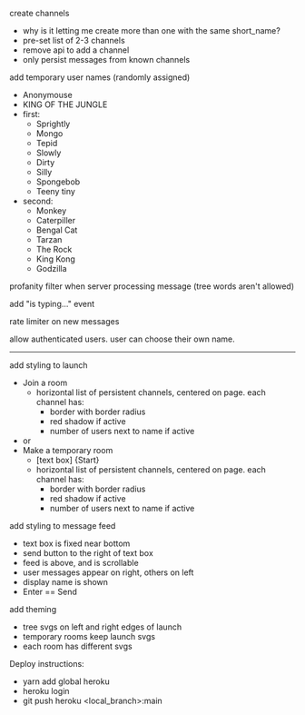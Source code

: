 create channels
* why is it letting me create more than one with the same short_name?
* pre-set list of 2-3 channels
* remove api to add a channel
* only persist messages from known channels

add temporary user names (randomly assigned)
* Anonymouse
* KING OF THE JUNGLE
* first:
    * Sprightly
    * Mongo
    * Tepid
    * Slowly
    * Dirty
    * Silly
    * Spongebob
    * Teeny tiny
* second:
    * Monkey
    * Caterpiller
    * Bengal Cat
    * Tarzan
    * The Rock
    * King Kong
    * Godzilla

profanity filter when server processing message (tree words aren't allowed)

add "is typing..." event

rate limiter on new messages

allow authenticated users. user can choose their own name.

---

add styling to launch
* Join a room
  * horizontal list of persistent channels, centered on page. each channel has:
    * border with border radius
    * red shadow if active
    * number of users next to name if active
* or
* Make a temporary room
  * [text box] {Start}
  * horizontal list of persistent channels, centered on page. each channel has:
    * border with border radius
    * red shadow if active
    * number of users next to name if active

add styling to message feed
* text box is fixed near bottom
* send button to the right of text box
* feed is above, and is scrollable
* user messages appear on right, others on left
* display name is shown
* Enter == Send

add theming
* tree svgs on left and right edges of launch
* temporary rooms keep launch svgs
* each room has different svgs


Deploy instructions:
* yarn add global heroku
* heroku login
* git push heroku <local_branch>:main